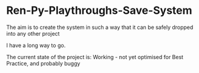 # Ren-Py-Playthroughs-Save-System
The aim is to create the system in such a way that it can be safely dropped into any other project

I have a long way to go.

The current state of the project is: Working - not yet optimised for Best Practice, and probably buggy
